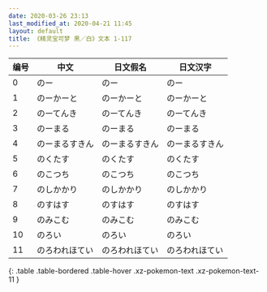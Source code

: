 ```yaml
---
date: 2020-03-26 23:13
last_modified_at: 2020-04-21 11:45
layout: default
title: 《精灵宝可梦 黑／白》文本 1-117
---
```

| 编号 | 中文 | 日文假名 | 日文汉字 |
| ---- | ---- | ---- | --- |
| 0 | のー | のー | のー |
| 1 | のーかーと | のーかーと | のーかーと |
| 2 | のーてんき | のーてんき | のーてんき |
| 3 | のーまる | のーまる | のーまる |
| 4 | のーまるすきん | のーまるすきん | のーまるすきん |
| 5 | のくたす | のくたす | のくたす |
| 6 | のこつち | のこつち | のこつち |
| 7 | のしかかり | のしかかり | のしかかり |
| 8 | のすはす | のすはす | のすはす |
| 9 | のみこむ | のみこむ | のみこむ |
| 10 | のろい | のろい | のろい |
| 11 | のろわれほてい | のろわれほてい | のろわれほてい |
{: .table .table-bordered .table-hover .xz-pokemon-text .xz-pokemon-text-11 }